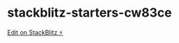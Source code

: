 # stackblitz-starters-cw83ce

[Edit on StackBlitz ⚡️](https://stackblitz.com/edit/stackblitz-starters-cw83ce)
